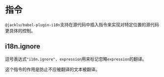 # 指令

`@jacklu/babel-plugin-i18n`支持在源代码中插入指令来实现对特定位置的源代码更具体的控制。

## i18n.ignore

逗号表达式`"i18n.ignore", expression`用来标记忽略`expression`的翻译。

这个指令的作用是防止不应被翻译的文本被翻译。

